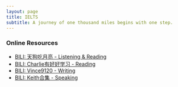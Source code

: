 ```yaml
---
layout: page
title: IELTS
subtitle: A journey of one thousand miles begins with one step.
---
```


### Online Resources
* [BILI: 天狗吃月亮 - Listening & Reading](https://space.bilibili.com/27888601/channel/series)
* [BILI: Charlie有好好学习 - Reading](https://space.bilibili.com/473413114/channel/series)
* [BILI: Vince9120 - Writing](https://space.bilibili.com/396671281/channel/series)
* [BILI: Keith合集 - Speaking](https://www.bilibili.com/video/BV1Bx4y1T7mT/?spm_id_from=333.337.search-card.all.click&vd_source=894268df4ebcd1f2181f3f0b86956c8c)
